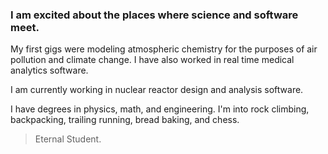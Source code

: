 ### I am excited about the places where science and software meet.

My first gigs were modeling atmospheric chemistry for the purposes of air pollution and climate change. I have also worked in real time medical analytics software.

I am currently working in nuclear reactor design and analysis software.

I have degrees in physics, math, and engineering. I'm into rock climbing, backpacking, trailing running, bread baking, and chess.

<!-- If you want me to do an interview with your company, donate to a charity that plants trees. (You can even write that expense off on your taxes.) -->

> Eternal Student.
